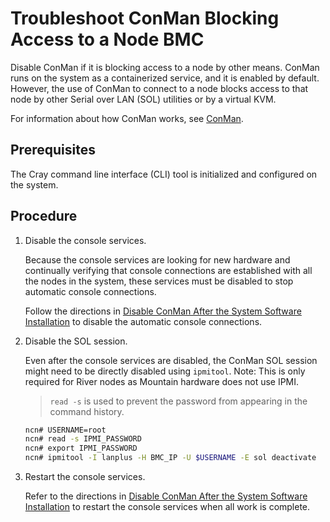 # Troubleshoot ConMan Blocking Access to a Node BMC

Disable ConMan if it is blocking access to a node by other means. ConMan runs on the system as a containerized service, and it is enabled by default. However, the use of ConMan to connect to a node blocks access to that node by other Serial over LAN \(SOL\) utilities or by a virtual KVM.

For information about how ConMan works, see [ConMan](ConMan.md).

## Prerequisites

The Cray command line interface \(CLI\) tool is initialized and configured on the system.

## Procedure

1. Disable the console services.

    Because the console services are looking for new hardware and continually verifying that console
    connections are established with all the nodes in the system, these services must be disabled
    to stop automatic console connections.

    Follow the directions in [Disable ConMan After the System Software Installation](Disable_ConMan_After_System_Software_Installation.md) to
    disable the automatic console connections.

1. Disable the SOL session.

    Even after the console services are disabled, the ConMan SOL session might need to be directly disabled using `ipmitool`.
    Note: This is only required for River nodes as Mountain hardware does not use IPMI.

    > `read -s` is used to prevent the password from appearing in the command history.

    ```bash
    ncn# USERNAME=root
    ncn# read -s IPMI_PASSWORD
    ncn# export IPMI_PASSWORD
    ncn# ipmitool -I lanplus -H BMC_IP -U $USERNAME -E sol deactivate
    ```

1. Restart the console services.

    Refer to the directions in [Disable ConMan After the System Software Installation](Disable_ConMan_After_System_Software_Installation.md) to restart the console services when all work is complete.

